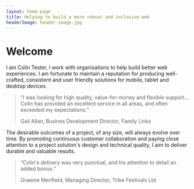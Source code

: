 ```yaml
---
layout: home-page
title: Helping to build a more robust and inclusive web
headerImage: header-image.jpg
---
```


# Welcome

I am Colin Tester, I work with organisations to help build better web experiences. I am fortunate to maintain a reputation for producing well-crafted, consistent and user friendly solutions for mobile, tablet and desktop devices.

<blockquote><q>I was looking for high quality, value-for-money and flexible support…Colin has provided an excellent service in all areas, and often exceeded my expectations.</q><p class="by-line">Gail Allan, Busines Development Director, Family Links</p></blockquote>

The desirable outcomes of a project, of any size, will always evolve over time. By promoting continuous customer collaboration and paying close attention to a project solution's design and technical quality, I aim to deliver durable and valuable results.

<blockquote><q>Colin's delivery was very punctual, and his attention to detail an added bonus.</q><p class="by-line">Graeme Merifield, Managing Director, Tribe Festivals Ltd</p></blockquote>


